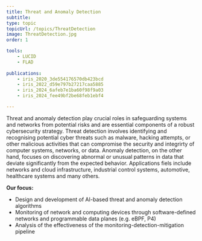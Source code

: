 ```yaml
---
title: Threat and Anomaly Detection
subtitle: 
type: topic
topicUrl: /topics/ThreatDetection
image: ThreatDetection.jpg
order: 1

tools:
    - LUCID
    - FLAD
 
publications: 
    - iris_2020_3de554176570db423bcd
    - iris_2022_d59e797b27217caa5885
    - iris_2024_6afeb7e1ba60f98f9a03
    - iris_2024_fee49bf2be68feb1ebf4

---
```


Threat and anomaly detection play crucial roles in safeguarding systems
and networks from potential risks and are essential components of a
robust cybersecurity strategy. Threat detection involves identifying and
recognising potential cyber threats such as malware, hacking attempts,
or other malicious activities that can compromise the security and
integrirty of computer systems, networks, or data. Anomaly detection, on
the other hand, focuses on discovering abnormal or unusual patterns in
data that deviate significantly from the expected behavior. Applications
fiels include networks and cloud infrastructure, industrial control
systems, automotive, healthcare systems and many others.

**Our focus:**

- Design and development of AI-based threat and anomaly detection
  algorithms
- Monitoring of network and computing devices through software-defined
  networks and programmable data planes (e.g. eBPF, P4)
- Analysis of the effectiveness of the monitoring-detection-mitigation
  pipeline
